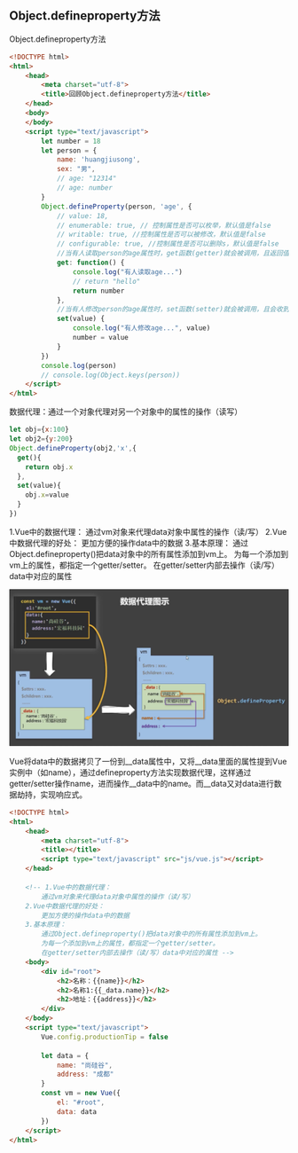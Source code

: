 ## Object.defineproperty方法

Object.defineproperty方法

```html
<!DOCTYPE html>
<html>
	<head>
		<meta charset="utf-8">
		<title>回顾Object.defineproperty方法</title>
	</head>
	<body>
	</body>
	<script type="text/javascript">
		let number = 18
		let person = {
			name: 'huangjiusong',
			sex: "男",
			// age: "12314"
			// age: number
		}
		Object.defineProperty(person, 'age', {
			// value: 18,
			// enumerable: true, // 控制属性是否可以枚举，默认值是false
			// writable: true, //控制属性是否可以被修改，默认值是false
			// configurable: true, //控制属性是否可以删除s，默认值是false
			//当有人读取person的age属性时，get函数(getter)就会被调用，且返回值就是age的值
			get: function() {
				console.log("有人读取age...")
				// return "hello"
				return number
			},
			//当有人修改person的age属性时，set函数(setter)就会被调用，且会收到具体的修改值
			set(value) {
				console.log("有人修改age...", value)
				number = value
			}
		})
		console.log(person)
		// console.log(Object.keys(person))
	</script>
</html>

```

数据代理：通过一个对象代理对另一个对象中的属性的操作（读写）

```javascript
let obj={x:100}
let obj2={y:200}
Object.defineProperty(obj2,'x',{
  get(){
    return obj.x
  },
  set(value){
    obj.x=value
  }
})
```

1.Vue中的数据代理：
		通过vm对象来代理data对象中属性的操作（读/写）
	2.Vue中数据代理的好处：
		更加方便的操作data中的数据
	3.基本原理：
		通过Object.defineproperty()把data对象中的所有属性添加到vm上。
		为每一个添加到vm上的属性，都指定一个getter/setter。
		在getter/setter内部去操作（读/写）data中对应的属性

![image-20221025201146670](./6.Vue%E6%A0%B8%E5%BF%83%20%E6%95%B0%E6%8D%AE%E4%BB%A3%E7%90%86.assets/image-20221025201146670-6699909.png)

Vue将data中的数据拷贝了一份到\_\_data属性中，又将\_\_data里面的属性提到Vue实例中（如name），通过defineproperty方法实现数据代理，这样通过getter/setter操作name，进而操作\_\_data中的name。而\_\_data又对data进行数据劫持，实现响应式。

```html
<!DOCTYPE html>
<html>
	<head>
		<meta charset="utf-8">
		<title></title>
		<script type="text/javascript" src="js/vue.js"></script>
	</head>

	<!-- 1.Vue中的数据代理：
		通过vm对象来代理data对象中属性的操作（读/写）
	2.Vue中数据代理的好处：
		更加方便的操作data中的数据
	3.基本原理：
		通过Object.defineproperty()把data对象中的所有属性添加到vm上。
		为每一个添加到vm上的属性，都指定一个getter/setter。
		在getter/setter内部去操作（读/写）data中对应的属性 -->
	<body>
		<div id="root">
			<h2>名称：{{name}}</h2>
			<h2>名称1:{{_data.name}}</h2>
			<h2>地址：{{address}}</h2>
		</div>
	</body>
	<script type="text/javascript">
		Vue.config.productionTip = false

		let data = {
			name: "尚硅谷",
			address: "成都"
		}
		const vm = new Vue({
			el: "#root",
			data: data
		})
	</script>
</html>

```

